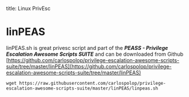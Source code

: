title: Linux PrivEsc

# linPEAS

linPEAS.sh is great privesc script and part of the ***PEASS - Privilege Escalation Awesome Scripts SUITE*** and can be downloaded from Github [https://github.com/carlospolop/privilege-escalation-awesome-scripts-suite/tree/master/linPEAS](https://github.com/carlospolop/privilege-escalation-awesome-scripts-suite/tree/master/linPEAS)

```
wget https://raw.githubusercontent.com/carlospolop/privilege-escalation-awesome-scripts-suite/master/linPEAS/linpeas.sh
```
